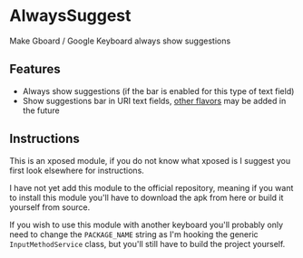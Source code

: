 AlwaysSuggest
=============

Make Gboard / Google Keyboard always show suggestions

Features
---------

* Always show suggestions (if the bar is enabled for this type of text field)
* Show suggestions bar in URI text fields, [other flavors](https://developer.android.com/reference/android/text/InputType.html) may be added in the future

Instructions
-----------

This is an xposed module, if you do not know what xposed is I suggest you first look elsewhere for instructions.

I have not yet add this module to the official repository, meaning if you want to install this module you'll have to download the apk from here or build it yourself from source.

If you wish to use this module with another keyboard you'll probably only need to change the `PACKAGE_NAME` string as I'm hooking the generic `InputMethodService` class, but you'll still have to build the project yourself.

